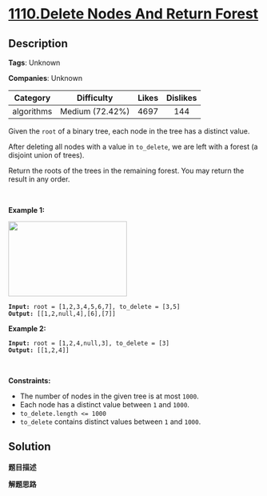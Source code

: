 # [1110.Delete Nodes And Return Forest](https://leetcode.com/problems/delete-nodes-and-return-forest/description/)

## Description

**Tags**: Unknown

**Companies**: Unknown

| Category | Difficulty | Likes | Dislikes |
| :------: | :--------: | :---: | :------: |
| algorithms | Medium (72.42%) | 4697 | 144 |

<p>Given the <code>root</code> of a binary tree, each node in the tree has a distinct value.</p>
<p>After deleting all nodes with a value in <code>to_delete</code>, we are left with a forest (a disjoint union of trees).</p>
<p>Return the roots of the trees in the remaining forest. You may return the result in any order.</p>
<p>&nbsp;</p>
<p><strong class="example">Example 1:</strong></p>
<img alt="" src="https://assets.leetcode.com/uploads/2019/07/01/screen-shot-2019-07-01-at-53836-pm.png" style="width: 237px; height: 150px;" />
<pre><code><strong>Input:</strong> root = [1,2,3,4,5,6,7], to_delete = [3,5]
<strong>Output:</strong> [[1,2,null,4],[6],[7]]</code></pre>
<p><strong class="example">Example 2:</strong></p>
<pre><code><strong>Input:</strong> root = [1,2,4,null,3], to_delete = [3]
<strong>Output:</strong> [[1,2,4]]</code></pre>
<p>&nbsp;</p>
<p><strong>Constraints:</strong></p>
<ul>
  <li>The number of nodes in the given tree is at most <code>1000</code>.</li>
  <li>Each node has a distinct value between <code>1</code> and <code>1000</code>.</li>
  <li><code>to_delete.length &lt;= 1000</code></li>
  <li><code>to_delete</code> contains distinct values between <code>1</code> and <code>1000</code>.</li>
</ul>

## Solution

**题目描述**

**解题思路**

